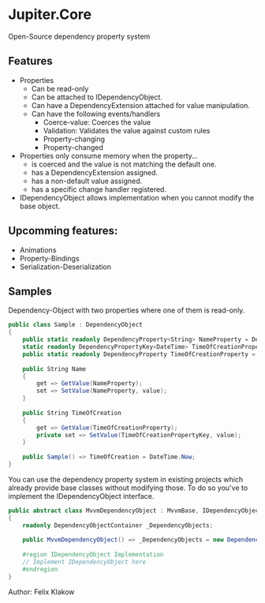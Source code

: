 # Jupiter.Core
Open-Source dependency property system

## Features
- Properties
  - Can be read-only
  - Can be attached to IDependencyObject.
  - Can have a DependencyExtension attached for value manipulation.
  - Can have the following events/handlers
    - Coerce-value: Coerces the value
    - Validation: Validates the value against custom rules
    - Property-changing
    - Property-changed
- Properties only consume memory when the property...
  - is coerced and the value is not matching the default one.
  - has a DependencyExtension assigned.
  - has a non-default value assigned.
  - has a specific change handler registered.
- IDependencyObject allows implementation when you cannot modify the base object.

## Upcomming features:

- Animations
- Property-Bindings
- Serialization-Deserialization

## Samples

Dependency-Object with two properties where one of them is read-only.

```C#
public class Sample : DependencyObject
{
    public static readonly DependencyProperty<String> NameProperty = DependencyProperty.Create<Sample, String>(p => p.Name, String.Empty);
    static readonly DependencyPropertyKey<DateTime> TimeOfCreationPropertyKey =  DependencyProperty.CreateReadonly<Sample, DateTime>(p => p.TimeOfCreation);
    public static readonly DependencyProperty TimeOfCreationProperty = TimeOfCreationPropertyKey.Property;
    
    public String Name
    {
        get => GetValue(NameProperty);
        set => SetValue(NameProperty, value);
    }
    
    public String TimeOfCreation
    {
        get => GetValue(TimeOfCreationProperty);
        private set => SetValue(TimeOfCreationPropertyKey, value);
    }
    
    public Sample() => TimeOfCreation = DateTime.Now;
}
```


You can use the dependency property system in existing projects which already provide base classes without modifying those. To do so you've to implement the IDependencyObject interface.

```C#
public abstract class MvvmDependencyObject : MvvmBase, IDependencyObject
{
    readonly DependencyObjectContainer _DependencyObjects;
    
    public MvvmDependencyObject() => _DependencyObjects = new DependencyObjectContainer(this);
    
    #region IDependencyObject Implementation
    // Implement IDependencyObject here
    #endregion
}
```

Author:
Felix Klakow
